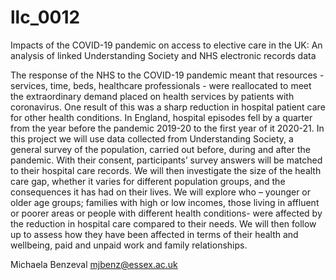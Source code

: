 # llc_0012
Impacts of the COVID-19 pandemic on access to elective care in the UK: An analysis of linked Understanding Society and NHS electronic records data

The response of the NHS to the COVID-19 pandemic meant that resources - services, time, beds, healthcare professionals - were reallocated to meet the extraordinary demand placed on health services by patients with coronavirus. One result of this was a sharp reduction in hospital patient care for other health conditions. In England, hospital episodes fell by a quarter from the year before the pandemic 2019-20 to the first year of it 2020-21.
In this project we will use data collected from Understanding Society, a general survey of the population, carried out before, during and after the pandemic. With their consent, participants’ survey answers will be matched to their hospital care records. We will then investigate the size of the health care gap, whether it varies for different population groups, and the consequences it has had on their lives. We will explore who – younger or older age groups; families with high or low incomes, those living in affluent or poorer areas or people with different health conditions- were affected by the reduction in hospital care compared to their needs. We will then follow up to assess how they have been affected in terms of their health and wellbeing, paid and unpaid work and family relationships.

Michaela Benzeval mjbenz@essex.ac.uk 
